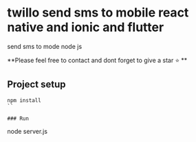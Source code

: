 # twillo send sms to mobile react native and ionic and flutter
send sms to mode node js

**Please feel free to contact and dont forget to give a star ⭐️ **

## Project setup
```
npm install
``

### Run
```
node server.js
```


